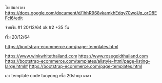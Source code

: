 ใบเสนอราคา https://docs.google.com/document/d/1hhR968vkamkhEdqy70woUq_orD8EFcl6/edit

จ่ายเงิน #1 20/12/64 ok #2 +35 วัน

เริ่ม 20/12/64


https://bootstrap-ecommerce.com/page-templates.html

https://www.winkwhitethailand.com
https://www.rosegoldthailand.com
https://bootstrap-ecommerce.com/templates/alistyle-html/page-listing-large.html#
https://bootstrap-ecommerce.com/page-templates.html

เอา template code tuoyong หรือ 20shop มาลง